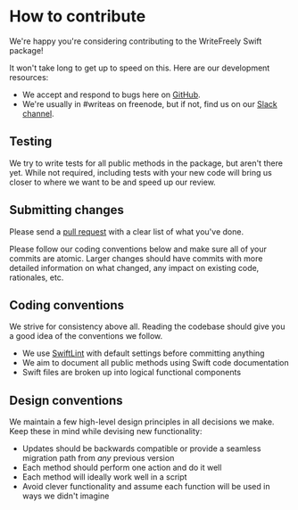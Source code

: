 # How to contribute

We're happy you're considering contributing to the WriteFreely Swift package!

It won't take long to get up to speed on this. Here are our development resources:

* We accept and respond to bugs here on [GitHub](https://github.com/writeas/writefreely-swift/issues).
* We're usually in #writeas on freenode, but if not, find us on our [Slack channel](http://slack.write.as).

## Testing

We try to write tests for all public methods in the package, but aren't there yet. While not required, including tests with your new code will bring us closer to where we want to be and speed up our review.

## Submitting changes

Please send a [pull request](https://github.com/writeas/writefreely-swift/compare) with a clear list of what you've done.

Please follow our coding conventions below and make sure all of your commits are atomic. Larger changes should have commits with more detailed information on what changed, any impact on existing code, rationales, etc.

## Coding conventions

We strive for consistency above all. Reading the codebase should give you a good idea of the conventions we follow.

* We use [SwiftLint](https://github.com/realm/SwiftLint) with default settings before committing anything
* We aim to document all public methods using Swift code documentation
* Swift files are broken up into logical functional components

## Design conventions

We maintain a few high-level design principles in all decisions we make. Keep these in mind while devising new functionality:

* Updates should be backwards compatible or provide a seamless migration path from *any* previous version
* Each method should perform one action and do it well
* Each method will ideally work well in a script
* Avoid clever functionality and assume each function will be used in ways we didn't imagine